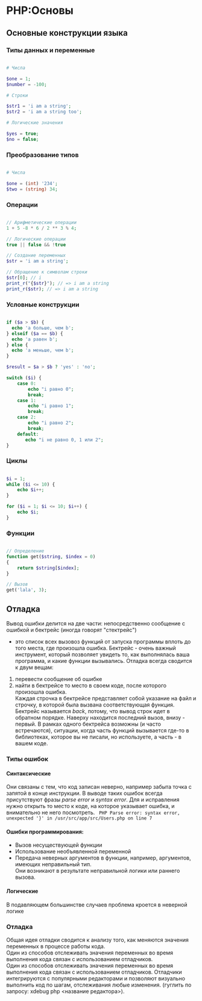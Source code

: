 # PHP:Основы
## Основные конструкции языка
### Типы данных и переменные
```php

# Числа

$one = 1;
$number = -100;

# Строки

$str1 = 'i am a string';
$str2 = 'i am a string too';

# Логические значения

$yes = true;
$no = false;

```

### Преобразование типов

```php

# Числа

$one = (int) '234';
$two = (string) 34;

```

### Операции

```php

// Арифметические операции
1 + 5 -8 * 6 / 2 ** 3 % 4;

// Логические операции
true || false && !true

// Создание переменных
$str = 'i am a string';

// Обращение к символам строки
$str[0]; // i
print_r("{$str}"); // => i am a string
print_r($str); // => i am a string

```

### Условные конструкции

```php

if ($a > $b) {
  echo 'а больше, чем b';
} elseif ($a == $b) {
  echo 'a равен b';
} else {
  echo 'a меньше, чем b';
}

$result = $a > $b ? 'yes' : 'no';

switch ($i) {
    case 0:
        echo "i равно 0";
        break;
    case 1:
        echo "i равно 1";
        break;
    case 2:
        echo "i равно 2";
        break;
    default:
       echo "i не равно 0, 1 или 2";
}

```

### Циклы

```php

$i = 1;
while ($i <= 10) {
    echo $i++;
}

for ($i = 1; $i <= 10; $i++) {
    echo $i;
}

```

### Функции

```php

// Определение
function get($string, $index = 0)
{
    return $string[$index];
}

// Вызов
get('lala', 3);

```


## Отладка
Вывод ошибки делится на две части: непосредственно сообщение с ошибкой и бектрейс (иногда говорят "стектрейс")  
* это список всех вызовоз функций от запуска программы вплоть до того места, где произошла ошибка. Бектрейс - очень важный инструмент, который позволяет увидеть то, как выполнялась ваша программа, и какие функции вызывались. Отладка всегда сводится к двум вещам:
1) перевести сообщение об ошибке
2) найти в бектрейсе то место в своем коде, после которого произошла ошибка.  
Каждая строчка в бектрейсе представляет собой указание на файл и строчку, в которой была вызвана соответствующая функция. Бектрейс называется *back*, потому, что вывод строк идет в обратном порядке. Наверху находится последний вызов, внизу - первый. В рамках одного бектрейса возможны (и часто встречаются), ситуации, когда часть функций вызывается где-то в библиотеках, которое вы не писали, но используете, а часть - в вашем коде.
### Типы ошибок
#### Синтаксические
Они связаны с тем, что код записан неверно, например забыта точка с запятой в конце инструкции. В выводе таких ошибок всегда присутствуют фразы *parse error* и *syntax error*. Для и исправления нужно открыть то место к коде, на которое указывает ошибка, и внимательно не него посмотреть.
``` PHP Parse error: syntax error, unexpected '}' in /usr/src/app/src/Users.php on line 7```
#### Ошибки программирования:
* Вызов несуществующей функции
* Использование необъявленной переменной
* Передача неверных аргументов в функции, например, аргументов, имеющих неправильный тип.  
Они возникают в результате неправильной логики или раннего вызова.
#### Логические
В подавляющем большинстве случаев проблема кроется в неверной логике
### Отладка
Общая идея отладки сводится к анализу того, как меняются значения переменных в процессе работы кода.  
Один из способов отслеживать значения переменных во время выполнения кода связан с использованием отладчиков.  
Один из способов отслеживать значения переменных во время выполнения кода связан с использованием отладчиков. Отладчики интегрируются с популярными редакторами и позволяют визуально выполнить код по шагам, отслеживания любые изменения.  (гуглить по запросу: xdebug php <название редактора>).

